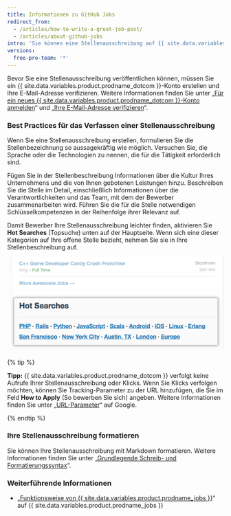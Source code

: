 ```yaml
---
title: Informationen zu GitHub Jobs
redirect_from:
  - /articles/how-to-write-a-great-job-post/
  - /articles/about-github-jobs
intro: 'Sie können eine Stellenausschreibung auf {{ site.data.variables.product.prodname_jobs }} veröffentlichen, um talentierte Mitarbeiter für Ihr Unternehmen zu finden.'
versions:
  free-pro-team: '*'
---
```


Bevor Sie eine Stellenausschreibung veröffentlichen können, müssen Sie ein {{ site.data.variables.product.prodname_dotcom }}-Konto erstellen und Ihre E-Mail-Adresse verifizieren. Weitere Informationen finden Sie unter „[Für ein neues {{ site.data.variables.product.prodname_dotcom }}-Konto anmelden](/articles/signing-up-for-a-new-github-account)“ und „[Ihre E-Mail-Adresse verifizieren](/articles/verifying-your-email-address)“.

### Best Practices für das Verfassen einer Stellenausschreibung

Wenn Sie eine Stellenausschreibung erstellen, formulieren Sie die Stellenbezeichnung so aussagekräftig wie möglich. Versuchen Sie, die Sprache oder die Technologien zu nennen, die für die Tätigkeit erforderlich sind.

Fügen Sie in der Stellenbeschreibung Informationen über die Kultur Ihres Unternehmens und die von Ihnen gebotenen Leistungen hinzu. Beschreiben Sie die Stelle im Detail, einschließlich Informationen über die Verantwortlichkeiten und das Team, mit dem der Bewerber zusammenarbeiten wird. Führen Sie die für die Stelle notwendigen Schlüsselkompetenzen in der Reihenfolge ihrer Relevanz auf.

Damit Bewerber Ihre Stellenausschreibung leichter finden, aktivieren Sie **Hot Searches** (Topsuche) unten auf der Hauptseite. Wenn sich eine dieser Kategorien auf Ihre offene Stelle bezieht, nehmen Sie sie in Ihre Stellenbeschreibung auf.

![Abschnitt zur Topsuche von {{ site.data.variables.product.prodname_dotcom }}](/assets/images/help/jobs/hot-searches.png)

{% tip %}

**Tipp:** {{ site.data.variables.product.prodname_dotcom }} verfolgt keine Aufrufe Ihrer Stellenausschreibung oder Klicks. Wenn Sie Klicks verfolgen möchten, können Sie Tracking-Parameter zu der URL hinzufügen, die Sie im Feld **How to Apply** (So bewerben Sie sich) angeben. Weitere Informationen finden Sie unter „[URL-Parameter](https://support.google.com/google-ads/answer/6277564?hl=en)“ auf Google.

{% endtip %}

### Ihre Stellenausschreibung formatieren

Sie können Ihre Stellenausschreibung mit Markdown formatieren. Weitere Informationen finden Sie unter „[Grundlegende Schreib- und Formatierungssyntax](/articles/basic-writing-and-formatting-syntax)“.

### Weiterführende Informationen

- „[Funktionsweise von {{ site.data.variables.product.prodname_jobs }}](https://jobs.github.com/faq)“ auf {{ site.data.variables.product.prodname_jobs }}
